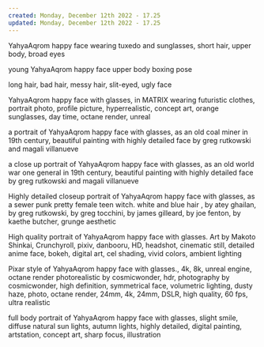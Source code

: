 ```yaml
---
created: Monday, December 12th 2022 - 17.25
updated: Monday, December 12th 2022 - 17.25
---
```

YahyaAqrom happy face wearing tuxedo and sunglasses, short hair, upper body, broad eyes

young YahyaAqrom happy face upper body boxing pose

long hair, bad hair, messy hair, slit-eyed, ugly face

YahyaAqrom happy face with glasses, in MATRIX wearing futuristic clothes, portrait photo, profile picture, hyperrealistic, concept art, orange sunglasses, day time, octane render, unreal

a portrait of YahyaAqrom happy face with glasses, as an old coal miner in 19th century, beautiful painting with highly detailed face by greg rutkowski and magali villanueve

a close up portrait of YahyaAqrom happy face with glasses, as an old world war one general in 19th century, beautiful painting with highly detailed face by greg rutkowski and magali villanueve

Highly detailed closeup portrait of YahyaAqrom happy face with glasses, as a sewer punk pretty female teen witch. white and blue hair , by atey ghailan, by greg rutkowski, by greg tocchini, by james gilleard, by joe fenton, by kaethe butcher, grunge aesthetic

High quality portrait of YahyaAqrom happy face with glasses. Art by Makoto Shinkai, Crunchyroll, pixiv, danbooru, HD, headshot, cinematic still, detailed anime face, bokeh, digital art, cel shading, vivid colors, ambient lighting

Pixar style of YahyaAqrom happy face with glasses., 4k, 8k, unreal engine, octane render photorealistic by cosmicwonder, hdr, photography by cosmicwonder, high definition, symmetrical face, volumetric lighting, dusty haze, photo, octane render, 24mm, 4k, 24mm, DSLR, high quality, 60 fps, ultra realistic

full body portrait of YahyaAqrom happy face with glasses, slight smile, diffuse natural sun lights, autumn lights, highly detailed, digital painting, artstation, concept art, sharp focus, illustration